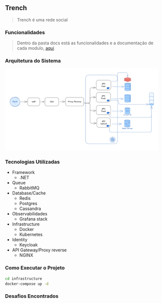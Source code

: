 ## Trench
> Trench é uma rede social

### Funcionalidades
> Dentro da pasta docs está as funcionalidades e a documentação de cada modulo, [aqui](/docs/README.MD)

### Arquitetura do Sistema
![](/docs/images/system_design.png)

### Tecnologias Utilizadas
  * Framework
    * .NET
  * Queue
    * RabbitMQ
  * Database/Cache
    * Redis
    * Postgres
    * Cassandra
  * Observabilidades
    * Grafana stack
  * Infrastructure
    * Docker
    * Kubernetes
  * Identity
    * Keycloak
  * API Gateway/Proxy reverse
    * NGINX

### Como Executar o Projeto
```sh
cd infrastructure
docker-compose up -d
```

### Desafios Encontrados
